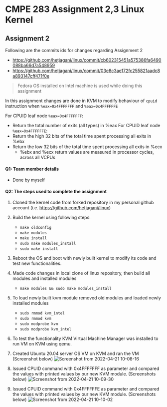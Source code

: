 # CMPE 283 Assignment 2,3 Linux Kernel

## Assignment 2

Following are the commits ids for changes regarding Assignment 2
* https://github.com/hetjagani/linux/commit/cb602315451a575386fa6490088ba66d7a548959
* https://github.com/hetjagani/linux/commit/03e8c3ae172fc255821aadc8a893147cff471f0e

> Fedora OS installed on Intel machine is used while doing this assignment

In this assignment changes are done in KVM to modify behaviour of `cpuid` instruction when `%eax=0x4FFFFFFF` and `%eax=0x4FFFFFFE`

For CPUID leaf node `%eax=0x4FFFFFFF`:
* Return the total number of exits (all types) in %eax
For CPUID leaf node `%eax=0x4FFFFFFE`:
* Return the high 32 bits of the total time spent processing all exits in %ebx
* Return the low 32 bits of the total time spent processing all exits in %ecx
    - %ebx and %ecx return values are measured in processor cycles, across all VCPUs

#### Q1: Team member details
* Done by myself

#### Q2: The steps used to complete the assignment   

1) Cloned the kernel code from forked repository in my personal github account (i.e. https://github.com/hetjagani/linux)   
2) Build the kernel using following steps:  
    - `make oldconfig`  
    - `make modules`  
    - `make install`  
    - `sudo make modules_install`  
    - `sudo make install`  
3) Reboot the OS and boot with newly built kernel to modify its code and test new functionalities.
4) Made code changes in local clone of linux repository, then build all modules and installed modules
    - `make modules && sudo make modules_install`
5) To load newly built kvm module removed old modules and loaded newly installed modules
    - `sudo rmmod kvm_intel`  
    - `sudo rmmod kvm`  
    - `sudo modprobe kvm`  
    - `sudo modprobe kvm_intel`  
6) To test the functionality KVM Virtual Machine Manager was installed to run VM on KVM using qemu.
7) Created Ubuntu 20.04 server OS VM on KVM and ran the VM (Screenshot below)
![Screenshot from 2022-04-21 10-08-16](https://user-images.githubusercontent.com/27214644/164514529-952d79f0-a08b-462c-90a1-76a4c996e969.png)

8) Issued CPUID command with 0x4FFFFFFF as parameter and compared the values with printed values by our new KVM module. (Screenshots below)
![Screenshot from 2022-04-21 10-09-30](https://user-images.githubusercontent.com/27214644/164514556-2b66ef1f-3741-41bd-81ae-cbcb90a22ea1.png)

9) Issued CPUID command with 0x4FFFFFFE as parameter and compared the values with printed values by our new KVM module. (Screenshots below)
![Screenshot from 2022-04-21 10-10-02](https://user-images.githubusercontent.com/27214644/164514598-80cc2a0c-e975-44cf-97e3-2653952782d1.png)
